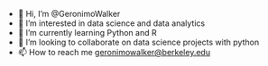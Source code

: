 - 👋 Hi, I’m @GeronimoWalker
- 👀 I’m interested in data science and data analytics
- 🌱 I’m currently learning Python and R
- 💞️ I’m looking to collaborate on data science projects with python 
- 📫 How to reach me geronimowalker@berkeley.edu

<!---
GeronimoWalker/GeronimoWalker is a ✨ special ✨ repository because its `README.md` (this file) appears on your GitHub profile.
You can click the Preview link to take a look at your changes.
--->
